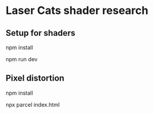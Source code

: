 # Laser Cats shader research

## Setup for shaders
npm install

npm run dev

## Pixel distortion
npm install

npx parcel index.html

